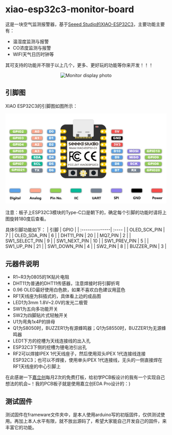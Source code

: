 # xiao-esp32c3-monitor-board
这是一块空气监测报警器，基于[Seeed Studio的XIAO-ESP32C3](https://www.seeedstudio.com/Seeed-XIAO-ESP32C3-p-5431.html)，主要功能主要有：
- 温湿度监测与报警
- CO浓度监测与报警
- WIFI天气日历时钟等

其可支持的功能并不限于以上几个，更多、更好玩的功能等你来开发！！！

<p align="center">
  <img src="https://github.com/yusuhua/xiao-esp32c3-monitor-board/blob/main/image/monitor.jpg" alt="Monitor display photo"/>
</p>

## 引脚图
XIAO ESP32C3的引脚图如图所示：

<p align="center">
  <img src="https://github.com/yusuhua/xiao-esp32c3-monitor-board/blob/main/image/pinout.png" alt="Esp32C3 pinout photo"/>
</p>

注意：板子上ESP32C3模块的Type-C口是朝下的，确定每个引脚的功能时请将上图旋转180度后查看。

具体引脚功能如下：
| 引脚            | GPIO  |
| :--------------| :---- |
| OLED_SCK_PIN   | 7     |
| OLED_SDA_PIN   | 6     |
| DHT11_PIN      | 20    |
| MQ7_PIN        | 2     |
| SW1_SELECT_PIN | 9     |
| SW1_NEXT_PIN   | 10    |
| SW1_PREV_PIN   | 5     |
| SW1_UP_PIN     | 21    |
| SW1_DOWN_PIN   | 4     |
| SW2_PIN        | 8     |
| BUZZER_PIN     | 3     |

## 元器件说明
- R1~R3为0805的1K贴片电阻
- DHT11为普通的DHT11传感器，注意焊接时将引脚折弯
- 0.96 OLED最好使用白色款，如果不喜欢白色建议用蓝色
- RF1天线座为斜插式的，具体看上边的成品图
- LED1为3mm 1.8V~2.0V的发光二极管
- SW1为五向多功能开关
- SW2为四脚贴片式轻触开关
- U1为弯角1x4P的排母
- Q1为S8050时，BUZZER1为有源蜂鸣器；Q1为S8550时，BUZZER1为无源蜂鸣器
- LED1下方的挖槽为天线连接线的出入孔
- ESP32C3下侧的挖槽为锂电池引出孔
- RF2可以焊接IPEX 1代天线座子，然后使用双头IPEX 1代连接线连接ESP32C3；也可以不焊接，使用单头IPEX 1代连接线，无头的一侧直接焊在RF1天线座的中心引脚上

在此感谢一下[嘉立创](https://lceda.cn/)每月2次的免费打板，给初学PCB板设计的我有一个实现自己想法的机会~！我的PCB板子就是使用嘉立创EDA Pro设计的：) 

## 测试固件
测试固件在frameware文件夹中，是本人使用arduino写的初版固件，仅供测试使用。再加上本人水平有限，就不放出源码了，希望大家能自己开发自己的固件，来丰富它的功能。
